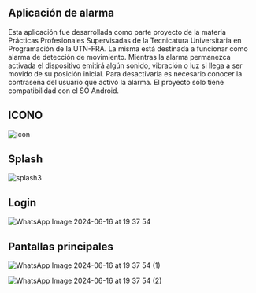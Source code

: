 ## Aplicación de alarma
Esta aplicación fue desarrollada como parte proyecto de la materia Prácticas Profesionales Supervisadas de la Tecnicatura Universitaria en Programación de la UTN-FRA.
La misma está destinada a funcionar como alarma de detección de movimiento. Mientras la alarma permanezca activada el dispositivo emitirá algún sonido, vibración o luz si llega a ser movido de su posición inicial.
Para desactivarla es necesario conocer la contraseña del usuario que activó la alarma.
El proyecto sólo tiene compatibilidad con el SO Android.


## ICONO
![icon](https://github.com/renatonani/app_gestion_usuarios/assets/98593040/db8bb765-1ca9-47d9-8be0-d2ab05499534)


## Splash 
![splash3](https://github.com/renatonani/app_gestion_usuarios/assets/98593040/4d076a8a-0dd5-4030-83f1-7a55ec25fbca)

## Login
![WhatsApp Image 2024-06-16 at 19 37 54](https://github.com/renatonani/app_gestion_usuarios/assets/98593040/bea5f1e6-90f7-4e95-ad68-dc3eec43be1d)


## Pantallas principales 

![WhatsApp Image 2024-06-16 at 19 37 54 (1)](https://github.com/renatonani/app_gestion_usuarios/assets/98593040/ab7f5ad9-902e-4f85-8b35-47ed28c5f2bd)

![WhatsApp Image 2024-06-16 at 19 37 54 (2)](https://github.com/renatonani/app_gestion_usuarios/assets/98593040/01a7f13c-8d54-436d-9292-c97c19943971)
